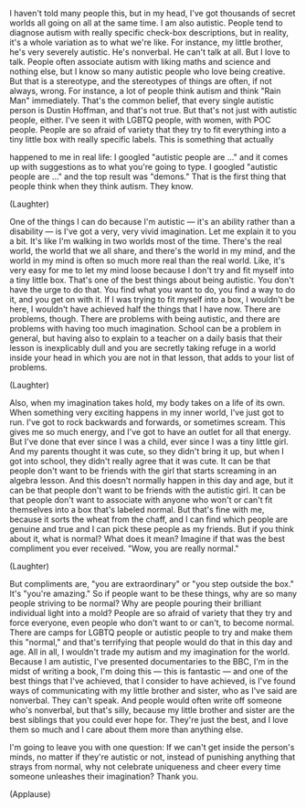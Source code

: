 
I haven&#39;t told many people this,
but in my head, I&#39;ve got
thousands of secret worlds all going on
all at the same time.
I am also autistic.
People tend to diagnose autism
with really specific 
check-box descriptions,
but in reality, it&#39;s a whole
variation as to what we&#39;re like.
For instance, my little brother,
he&#39;s very severely autistic.
He&#39;s nonverbal. He can&#39;t talk at all.
But I love to talk.
People often associate autism
with liking maths and 
science and nothing else,
but I know so many autistic people
who love being creative.
But that is a stereotype,
and the stereotypes of things
are often, if not always, wrong.
For instance, a lot of people
think autism and think 
&quot;Rain Man&quot; immediately.
That&#39;s the common belief,
that every single autistic 
person is Dustin Hoffman,
and that&#39;s not true.
But that&#39;s not just with 
autistic people, either.
I&#39;ve seen it with LGBTQ people,
with women, with POC people.
People are so afraid of variety
that they try to fit everything 
into a tiny little box
with really specific labels.
This is something that actually

happened to me in real life:
I googled &quot;autistic people are ...&quot;
and it comes up with suggestions
as to what you&#39;re going to type.
I googled &quot;autistic people are ...&quot;
and the top result was &quot;demons.&quot;
That is the first thing that people think
when they think autism.
They know.

(Laughter)

One of the things I can do 
because I&#39;m autistic —
it&#39;s an ability rather than a disability —
is I&#39;ve got a very, very vivid imagination.
Let me explain it to you a bit.
It&#39;s like I&#39;m walking in two 
worlds most of the time.
There&#39;s the real world, 
the world that we all share,
and there&#39;s the world in my mind,
and the world in my mind 
is often so much more real
than the real world.
Like, it&#39;s very easy for 
me to let my mind loose
because I don&#39;t try and fit 
myself into a tiny little box.
That&#39;s one of the best 
things about being autistic.
You don&#39;t have the urge to do that.
You find what you want to do,
you find a way to do it, 
and you get on with it.
If I was trying to fit myself into a box,
I wouldn&#39;t be here, I 
wouldn&#39;t have achieved
half the things that I have now.
There are problems, though.
There are problems with being autistic,
and there are problems with
having too much imagination.
School can be a problem in general,
but having also to explain to a teacher
on a daily basis
that their lesson is inexplicably dull
and you are secretly taking refuge
in a world inside your head in 
which you are not in that lesson,
that adds to your list of problems.

(Laughter)

Also, when my imagination takes hold,
my body takes on a life of its own.
When something very exciting
happens in my inner world,
I&#39;ve just got to run.
I&#39;ve got to rock backwards and forwards,
or sometimes scream.
This gives me so much energy,
and I&#39;ve got to have an 
outlet for all that energy.
But I&#39;ve done that ever 
since I was a child,
ever since I was a tiny little girl.
And my parents thought it was 
cute, so they didn&#39;t bring it up,
but when I got into school,
they didn&#39;t really agree that it was cute.
It can be that people 
don&#39;t want to be friends
with the girl that starts 
screaming in an algebra lesson.
And this doesn&#39;t normally 
happen in this day and age,
but it can be that people don&#39;t want 
to be friends with the autistic girl.
It can be that people 
don&#39;t want to associate
with anyone who won&#39;t 
or can&#39;t fit themselves
into a box that&#39;s labeled normal.
But that&#39;s fine with me,
because it sorts the wheat from the chaff,
and I can find which people 
are genuine and true
and I can pick these people as my friends.
But if you think about it, what is normal?
What does it mean?
Imagine if that was the best 
compliment you ever received.
&quot;Wow, you are really normal.&quot;

(Laughter)

But compliments are,
&quot;you are extraordinary&quot;
or &quot;you step outside the box.&quot;
It&#39;s &quot;you&#39;re amazing.&quot;
So if people want to be these things,
why are so many people 
striving to be normal?
Why are people pouring their 
brilliant individual light into a mold?
People are so afraid of variety 
that they try and force everyone,
even people who don&#39;t want 
to or can&#39;t, to become normal.
There are camps for LGBTQ people
or autistic people to try and 
make them this &quot;normal,&quot;
and that&#39;s terrifying that people 
would do that in this day and age.
All in all, I wouldn&#39;t trade my autism
and my imagination for the world.
Because I am autistic,
I&#39;ve presented documentaries to the BBC,
I&#39;m in the midst of writing a book,
I&#39;m doing this — this is fantastic —
and one of the best 
things that I&#39;ve achieved,
that I consider to have achieved,
is I&#39;ve found ways of communicating
with my little brother and sister,
who as I&#39;ve said are nonverbal. 
They can&#39;t speak.
And people would often write
off someone who&#39;s nonverbal,
but that&#39;s silly, because 
my little brother and sister
are the best siblings that 
you could ever hope for.
They&#39;re just the best, 
and I love them so much
and I care about them 
more than anything else.

I&#39;m going to leave you with one question:
If we can&#39;t get inside the person&#39;s minds,
no matter if they&#39;re autistic or not,
instead of punishing anything
that strays from normal,
why not celebrate uniqueness
and cheer every time someone
unleashes their imagination?
Thank you.

(Applause)

